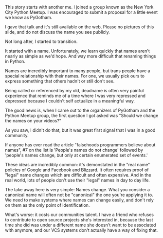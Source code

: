 This story starts with another me. I joined a group known as the New York
City Python Meetup. I was encouraged to submit a proposal for a little event
we know as PyGotham.

I gave that talk and it's still available on the web. Please no pictures of
this slide, and do not discuss the name you see publicly.

Not long after, I started to transition.

It started with a name. Unfortunately, we learn quickly that names aren't
nearly as simple as we'd hope. And way more difficult that renaming things in
Python.

Names are incredibly important to many people, but trans people have a special
relationship with their names. For one, we usually pick ours to express
something that others hadn't or still don't see.

Being called or referenced by my old, deadname is often very painful experience
that reminds me of a time where I was very repressed and depressed because I
couldn't self actualize in a meaningful way.

The good news is, when I came out to the organizers of PyGotham and the Python
Meetup group, the first question I got asked was "Should we change the names
on your videos?"

As you saw, I didn't do that, but it was great first signal that I was in a
good community.

If anyone has ever read the article "falsehoods programmers believe about
names", #7 on the list is 'People's names do not change' followed by 'people's
names change, but only at certain enumerated set of events.'

These ideas are incredibly common: it's demonstated in the "real name" policies
of Google and Facebook and Blizzard. It often requires proof of "legal" name
changes which are difficult and often expensive. And in the real world, lots
of people don't use their "legal" names in day to day life.

The take away here is very simple: Names change. What you consider a canonical
name will often not be "canonical" the one you're applying it to. We need to
make systems where names can change easily, and don't rely on them as the only
point of identification.

What's worse: it costs our communities talent. I have a friend who refuses
to contribute to open source projects she's interested in, because the last
time she did was under a different name she doesn't want to be associated with
anymore, and our VCS systems don't actually have a way of fixing that.

